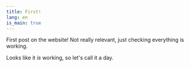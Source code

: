 ```yaml
---
title: First!
lang: en
is_main: true
---
```


First post on the website!
Not really relevant, just checking everything is working.

<!--more-->

Looks like it *is* working, so let's call it a day.